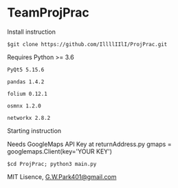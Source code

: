 # TeamProjPrac

Install instruction

	$git clone https://github.com/IllllIIlI/ProjPrac.git

Requires Python >= 3.6

	PyQt5 5.15.6
	
	pandas 1.4.2
	
	folium 0.12.1
	
	osmnx 1.2.0
	
	networkx 2.8.2

Starting instruction

Needs GoogleMaps API Key at returnAddress.py gmaps = googlemaps.Client(key='YOUR KEY')

	$cd ProjPrac; python3 main.py

MIT Lisence, G.W.Park401@gmail.com
